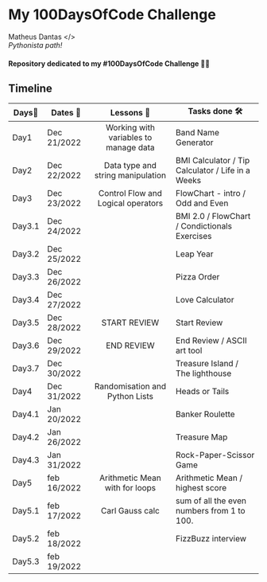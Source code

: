# My **100DaysOfCode** Challenge

  Matheus Dantas </> <br>
 *Pythonista path!*

#### Repository dedicated to my **#100DaysOfCode** Challenge 🐍🔥

**Timeline**
-------------------------------------------------------------------------------
Days📌  |Dates 📅    |Lessons 🧠                          |Tasks done 🛠 
--------|------------|:-------------------------------------:|-------------------
Day1    |Dec 21/2022 |Working with variables to manage data| Band Name Generator
Day2    |Dec 22/2022 |   Data type and string manipulation | BMI Calculator / Tip Calculator / Life in a Weeks
Day3    |Dec 23/2022 |  Control Flow and Logical operators | FlowChart - intro / Odd and Even 
Day3.1  |Dec 24/2022 |                                     | BMI 2.0 / FlowChart / Condictionals Exercises
Day3.2  |Dec 25/2022 |                                     | Leap Year
Day3.3  |Dec 26/2022 |                                     | Pizza Order
Day3.4  |Dec 27/2022 |                                     | Love Calculator
Day3.5  |Dec 28/2022 |           START REVIEW              | Start Review 
Day3.6  |Dec 29/2022 |           END REVIEW                | End Review / ASCII art tool
Day3.7  |Dec 30/2022 |                                     | Treasure Island / The lighthouse
Day4    |Dec 31/2022 |    Randomisation and Python Lists   | Heads or Tails
Day4.1  |Jan 20/2022 |                                     | Banker Roulette 
Day4.2  |Jan 26/2022 |                                     | Treasure Map
Day4.3  |Jan 31/2022 |                                     | Rock-Paper-Scissor  Game
Day5    |feb 16/2022 |    Arithmetic Mean with for loops   | Arithmetic Mean / highest score
Day5.1  |feb 17/2022 |          Carl Gauss calc            | sum of all the even numbers from 1 to 100.
Day5.2  |feb 18/2022 |                                     | FizzBuzz interview
Day5.3  |feb 19/2022 |                                     | 
  
